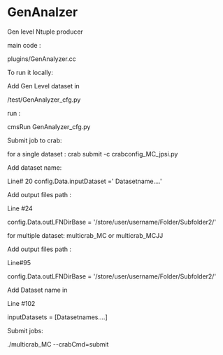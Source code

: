 # GenAnalzer
Gen level Ntuple producer

main code :

plugins/GenAnalyzer.cc 

To run it locally:

Add Gen Level dataset in 

/test/GenAnalyzer_cfg.py 

run : 

cmsRun GenAnalyzer_cfg.py

Submit job to crab: 

for a single dataset : crab submit -c crabconfig_MC_jpsi.py

Add dataset name:

Line# 20
config.Data.inputDataset =' Datasetname....'

Add output files path :

Line #24 

config.Data.outLFNDirBase = '/store/user/username/Folder/Subfolder2/'

for multiple dataset:  multicrab_MC or multicrab_MCJJ

Add output files path :

Line#95

config.Data.outLFNDirBase = '/store/user/username/Folder/Subfolder2/'

Add Dataset name in 

Line #102 

inputDatasets = [Datasetnames....]

Submit jobs:

./multicrab_MC --crabCmd=submit
